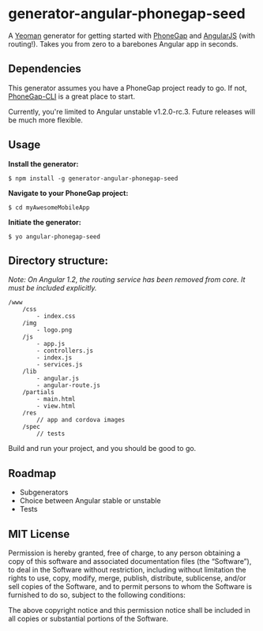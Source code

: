 generator-angular-phonegap-seed
=====================
A [Yeoman](http://yeoman.io) generator for getting started with [PhoneGap](http://phonegap.com/) and [AngularJS](http://angularjs.org/) (with routing!). Takes you from zero to a barebones Angular app in seconds.


## Dependencies

This generator assumes you have a PhoneGap project ready to go. If not, [PhoneGap-CLI](https://github.com/phonegap/phonegap-cli) is a great place to start.

Currently, you're limited to Angular unstable v1.2.0-rc.3. Future releases will be much more flexible.

## Usage

**Install the generator:**

```
$ npm install -g generator-angular-phonegap-seed
```
**Navigate to your PhoneGap project:**

```
$ cd myAwesomeMobileApp
```

**Initiate the generator:**

```
$ yo angular-phonegap-seed
``` 

## Directory structure:

*Note: On Angular 1.2, the routing service has been removed from core. It must be included explicitly.*

```
/www
    /css
        - index.css
    /img
        - logo.png
    /js
        - app.js
        - controllers.js
        - index.js
        - services.js
    /lib
        - angular.js
        - angular-route.js
    /partials
        - main.html
        - view.html
    /res
        // app and cordova images
    /spec
        // tests
```

Build and run your project, and you should be good to go.

## Roadmap
* Subgenerators
* Choice between Angular stable or unstable
* Tests

## MIT License

Permission is hereby granted, free of charge, to any person obtaining a copy of this software and associated documentation files (the “Software”), to deal in the Software without restriction, including without limitation the rights to use, copy, modify, merge, publish, distribute, sublicense, and/or sell copies of the Software, and to permit persons to whom the Software is furnished to do so, subject to the following conditions:

The above copyright notice and this permission notice shall be included in all copies or substantial portions of the Software.